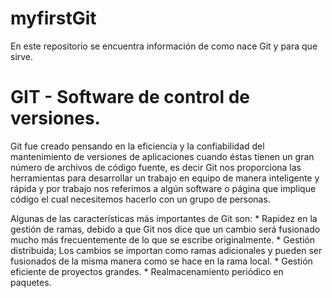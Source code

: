 # myfirstGit
En este repositorio se encuentra información de como nace Git y para que sirve. 

# GIT - Software de control de versiones. 

Git fue creado pensando en la eficiencia y la confiabilidad del mantenimiento de versiones de aplicaciones cuando éstas tienen un gran número de archivos de código fuente, es decir Git nos proporciona las herramientas para desarrollar un trabajo en equipo de manera inteligente y rápida y por trabajo nos referimos a algún software o página que implique código el cual necesitemos hacerlo con un grupo de personas.

Algunas de las características más importantes de Git son:
     * Rapidez en la gestión de ramas, debido a que Git nos dice que un cambio será fusionado mucho más frecuentemente de lo que se escribe originalmente.
     * Gestión distribuida; Los cambios se importan como ramas adicionales y pueden ser fusionados de la misma manera como se hace en la rama local.
     * Gestión eficiente de proyectos grandes.
     * Realmacenamiento periódico en paquetes.
    
